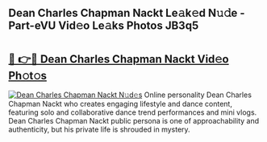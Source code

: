 ## Dean Charles Chapman Nackt Le𝚊k𝚎d N𝚞𝚍e - Part-eVU Vid𝚎o Le𝚊ks Photos JB3q5

# <h2><a href="http://fb7m9q.evod.top/?m=Dean+Charles+Chapman+Nackt">🔗 👉🔴 Dean Charles Chapman Nackt Vid𝚎o Ph𝚘t𝚘s</a></h2>

[![Dean Charles Chapman Nackt N𝚞d𝚎s](https://i.imgur.com/8V9OHl7.gif)](http://fb7m9q.evod.top/?m=Dean+Charles+Chapman+Nackt)
Online personality Dean Charles Chapman Nackt who creates engaging lifestyle and dance content, featuring solo and collaborative dance trend performances and mini vlogs. Dean Charles Chapman Nackt public persona is one of approachability and authenticity, but his private life is shrouded in mystery. 

